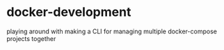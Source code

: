 # docker-development
playing around with making a CLI for managing multiple docker-compose projects together
